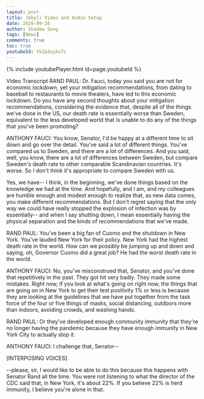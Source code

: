 ```yaml
---
layout: post
title: Jekyll Video and Audio Setup
date: 2020-09-26
author: Shadow Song
tags: [News]
comments: true
toc: true
youtubeId: Yk2p2oyXxTc
---
```


{% include youtubePlayer.html id=page.youtubeId %}

Video Transcript
RAND PAUL: Dr. Fauci, today you said you are not for economic lockdown, yet your mitigation recommendations, from dating to baseball to restaurants to movie theaters, have led to this economic lockdown. Do you have any second thoughts about your mitigation recommendations, considering the evidence that, despite all of the things we've done in the US, our death rate is essentially worse than Sweden, equivalent to the less developed world that is unable to do any of the things that you've been promoting?

ANTHONY FAUCI: You know, Senator, I'd be happy at a different time to sit down and go over the detail. You've said a lot of different things. You've compared us to Sweden, and there are a lot of differences. And you said, well, you know, there are a lot of differences between Sweden, but compare Sweden's death rate to other comparable Scandinavian countries. It's worse. So I don't think it's appropriate to compare Sweden with us.

Yes, we have-- I think, in the beginning, we've done things based on the knowledge we had at the time. And hopefully, and I am, and my colleagues are humble enough and modest enough to realize that, as new data comes, you make different recommendations. But I don't regret saying that the only way we could have really stopped the explosion of infection was by essentially-- and when I say shutting down, I mean essentially having the physical separation and the kinds of recommendations that we've made.

RAND PAUL: You've been a big fan of Cuomo and the shutdown in New York. You've lauded New York for their policy. New York had the highest death rate in the world. How can we possibly be jumping up and down and saying, oh, Governor Cuomo did a great job? He had the worst death rate in the world.

ANTHONY FAUCI: No, you've misconstrued that, Senator, and you've done that repetitively in the past. They got hit very badly. They made some mistakes. Right now, if you look at what's going on right now, the things that are going on in New York to get their test positivity 1% or less is because they are looking at the guidelines that we have put together from the task force of the four or five things of masks, social distancing, outdoors more than indoors, avoiding crowds, and washing hands.

RAND PAUL: Or they've developed enough community immunity that they're no longer having the pandemic because they have enough immunity in New York City to actually stop it.

ANTHONY FAUCI: I challenge that, Senator--

[INTERPOSING VOICES]

--please, sir, I would like to be able to do this because this happens with Senator Rand all the time. You were not listening to what the director of the CDC said that, in New York, it's about 22%. If you believe 22% is herd immunity, I believe you're alone in that.